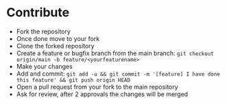 # Contribute
* Fork the repository 
* Once done move to your fork
* Clone the forked repository
* Create a feature or bugfix branch from the main branch: `git checkout origin/main -b feature/<yourfeaturename>`
* Make your changes
* Add and commit: `git add -u && git commit -m '[feature] I have done this feature' && git push origin HEAD`
* Open a pull request from your fork to the main repository
* Ask for review, after 2 approvals the changes will be merged
